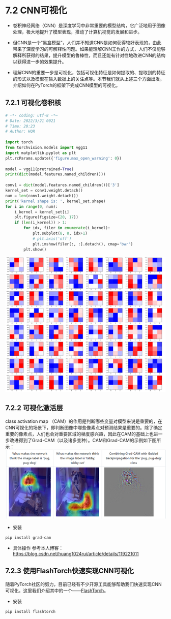 # 7.2 CNN可视化

- 卷积神经网络（CNN）是深度学习中非常重要的模型结构，它广泛地用于图像处理，极大地提升了模型表现，推动了计算机视觉的发展和进步。
- 但CNN是一个“黑盒模型”，人们并不知道CNN是如何获得较好表现的，由此带来了深度学习的可解释性问题。如果能理解CNN工作的方式，人们不仅能够解释所获得的结果，提升模型的鲁棒性，而且还能有针对性地改进CNN的结构以获得进一步的效果提升。

- 理解CNN的重要一步是可视化，包括可视化特征是如何提取的、提取到的特征的形式以及模型在输入数据上的关注点等。本节我们就从上述三个方面出发，介绍如何在PyTorch的框架下完成CNN模型的可视化。

## 7.2.1 可视化卷积核

```python
# -*- coding: utf-8 -*—
# Date: 2022/3/21 0021
# Time: 20:23
# Author: HQR

import torch
from torchvision.models import vgg11
import matplotlib.pyplot as plt
plt.rcParams.update({'figure.max_open_warning': 0})

model = vgg11(pretrained=True)
print(dict(model.features.named_children()))

conv1 = dict(model.features.named_children())['3']
kernel_set = conv1.weight.detach()
num = len(conv1.weight.detach())
print('kernel shape is: ', kernel_set.shape)
for i in range(0, num):
    i_kernel = kernel_set[i]
    plt.figure(figsize=(20, 17))
    if (len(i_kernel)) > 1:
        for idx, filer in enumerate(i_kernel):
            plt.subplot(8, 8, idx+1)
            # plt.axis('off')
            plt.imshow(filer[:, :].detach(), cmap='bwr')
        plt.show()
```

![7.2_result](./figure/7.2_result.png)

## 7.2.2 可视化激活层
class activation map （CAM）的作用是判断哪些变量对模型来说是重要的，在CNN可视化的场景下，即判断图像中哪些像素点对预测结果是重要的。除了确定重要的像素点，人们也会对重要区域的梯度感兴趣，因此在CAM的基础上也进一步改进得到了Grad-CAM（以及诸多变种）。CAM和Grad-CAM的示例如下图所示：
![cam](./figure/cam.png)
- 安装

```python
pip install grad-cam
```
- 具体操作
参考本人博客：https://blog.csdn.net/huang1024rui/article/details/119221011

## 7.2.3 使用FlashTorch快速实现CNN可视化
随着PyTorch社区的努力，目前已经有不少开源工具能够帮助我们快速实现CNN可视化。这里我们介绍其中的一个——[FlashTorch](https://github.com/MisaOgura/flashtorch)。
- 安装

```python
pip install flashtorch
```
